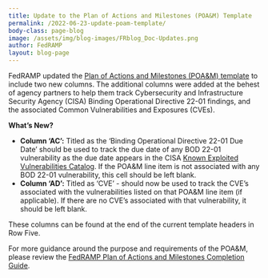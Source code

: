 ```yaml
---
title: Update to the Plan of Actions and Milestones (POA&M) Template
permalink: /2022-06-23-update-poam-template/
body-class: page-blog
image: /assets/img/blog-images/FRblog_Doc-Updates.png
author: FedRAMP
layout: blog-page
---
```

FedRAMP updated the <a href="https://www.fedramp.gov/assets/resources/templates/FedRAMP-POAM-Template.xlsm" target="_blank" rel="noopener noreferrer">Plan of Actions and Milestones (POA&M) template</a> to include two new columns. The additional columns were added at the behest of agency partners to help them track Cybersecurity and Infrastructure Security Agency (CISA) Binding Operational Directive 22-01 findings, and the associated Common Vulnerabilities and Exposures (CVEs).

**What’s New?**
- **Column ‘AC’:** Titled as the ‘Binding Operational Directive 22-01 Due Date’  should be used to track the due date of any BOD 22-01 vulnerability as the due date appears in the CISA <a href="https://www.cisa.gov/known-exploited-vulnerabilities-catalog" target="_blank" rel="noopener noreferrer">Known Exploited Vulnerabilities Catalog</a>. If the POA&M line item is not associated with any BOD 22-01 vulnerability, this cell should be left blank.
- **Column ‘AD’:** Titled as ‘CVE’ - should now be used to track the CVE’s associated with the vulnerabilities listed on that POA&M line item (if applicable). If there are no CVE’s associated with that vulnerability, it should be left blank.

These columns can be found at the end of the current template headers in Row Five. 

For more guidance around the purpose and requirements of the POA&M, please review the <a href="https://www.fedramp.gov/assets/resources/documents/CSP_POAM_Template_Completion_Guide.pdf" target="_blank" rel="noopener noreferrer">FedRAMP Plan of Actions and Milestones Completion Guide</a>.
